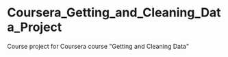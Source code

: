 # Coursera_Getting_and_Cleaning_Data_Project
Course project for Coursera course "Getting and Cleaning Data"
